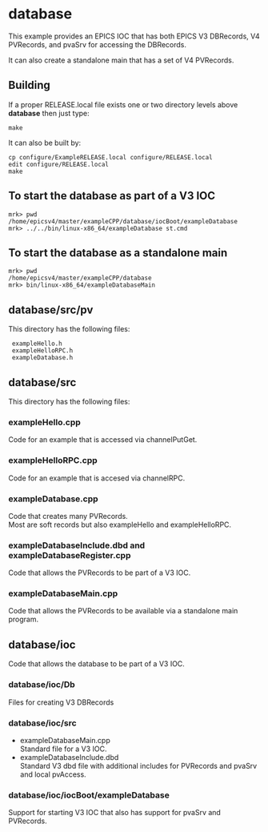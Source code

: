 # database

This example provides an EPICS IOC that has both EPICS V3 DBRecords, V4 PVRecords, and pvaSrv for accessing the DBRecords.

It can also create a standalone main that has a set of V4 PVRecords.


## Building

If a proper RELEASE.local file exists one or two directory levels above **database**
then just type:

    make

It can also be built by:

    cp configure/ExampleRELEASE.local configure/RELEASE.local
    edit configure/RELEASE.local
    make


## To start the database as part of a V3 IOC

    mrk> pwd
    /home/epicsv4/master/exampleCPP/database/iocBoot/exampleDatabase
    mrk> ../../bin/linux-x86_64/exampleDatabase st.cmd 

## To start the database as a standalone main

    mrk> pwd
    /home/epicsv4/master/exampleCPP/database
    mrk> bin/linux-x86_64/exampleDatabaseMain

## database/src/pv

This directory has the following files:

     exampleHello.h
     exampleHelloRPC.h
     exampleDatabase.h
  

## database/src

This directory has the following files:

### exampleHello.cpp
   
Code for an example that is accessed via channelPutGet.

### exampleHelloRPC.cpp
   
Code for an example that is accesed via channelRPC.

### exampleDatabase.cpp 
  
Code that creates many PVRecords.    
Most are soft records but also exampleHello and exampleHelloRPC.

### exampleDatabaseInclude.dbd and exampleDatabaseRegister.cpp
 
Code that allows the PVRecords to be part of a V3 IOC.

### exampleDatabaseMain.cpp

Code that allows the PVRecords to be available via a standalone main program.

## database/ioc

Code that allows the database to be part of a V3 IOC.

### database/ioc/Db


Files for creating V3 DBRecords

### database/ioc/src

* exampleDatabaseMain.cpp   
Standard file for a V3 IOC.
* exampleDatabaseInclude.dbd    
Standard V3 dbd file with additional includes for PVRecords and pvaSrv and local pvAccess.

### database/ioc/iocBoot/exampleDatabase

Support for starting V3 IOC that also has support for pvaSrv and PVRecords.


